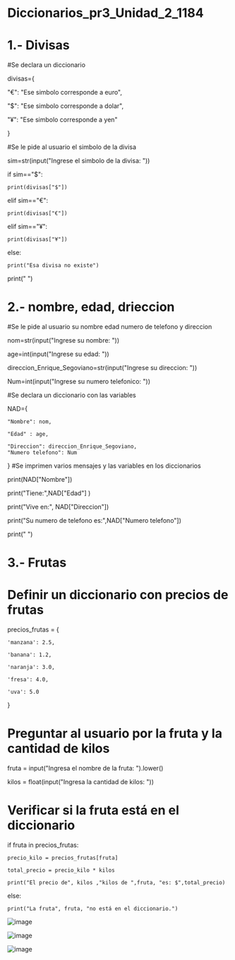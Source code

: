 # Diccionarios_pr3_Unidad_2_1184

# 1.- Divisas

#Se declara un diccionario

divisas={

"€": "Ese simbolo corresponde a euro",

"$":  "Ese simbolo corresponde a dolar",

"¥": "Ese simbolo corresponde a yen"

}

#Se le pide al usuario el simbolo de la divisa

sim=str(input("Ingrese el simbolo de la divisa: "))


if sim=="$":

    print(divisas["$"])
    
elif sim=="€":

    print(divisas["€"])
elif sim=="¥":

    print(divisas["¥"])
else:

    print("Esa divisa no existe")

print(" ")

# 2.- nombre, edad, drieccion

#Se le pide al usuario su nombre edad numero de telefono y direccion

nom=str(input("Ingrese su nombre: "))

age=int(input("Ingrese su edad: "))

direccion_Enrique_Segoviano=str(input("Ingrese su direccion: "))

Num=int(input("Ingrese su numero telefonico: "))

#Se declara un diccionario con las variables

NAD={

    "Nombre": nom,
    
    "Edad" : age,
    
    "Direccion": direccion_Enrique_Segoviano,
    "Numero telefono": Num
}
#Se imprimen varios mensajes y las variables en los diccionarios

print(NAD["Nombre"])

print("Tiene:",NAD["Edad"] )

print("Vive en:", NAD["Direccion"])

print("Su numero de telefono es:",NAD["Numero telefono"])

print(" ")

# 3.- Frutas

# Definir un diccionario con precios de frutas

precios_frutas = {

    'manzana': 2.5,
    
    'banana': 1.2,
    
    'naranja': 3.0,
    
    'fresa': 4.0,
    
    'uva': 5.0
}

# Preguntar al usuario por la fruta y la cantidad de kilos

fruta = input("Ingresa el nombre de la fruta: ").lower()

kilos = float(input("Ingresa la cantidad de kilos: "))

# Verificar si la fruta está en el diccionario

if fruta in precios_frutas:

    precio_kilo = precios_frutas[fruta]
    
    total_precio = precio_kilo * kilos
    
    print("El precio de", kilos ,"kilos de ",fruta, "es: $",total_precio)
    
else:

    print("La fruta", fruta, "no está en el diccionario.")

  ![image](https://github.com/user-attachments/assets/87456caa-1e42-4ec3-8f10-4d0b6514d89c)

  ![image](https://github.com/user-attachments/assets/b5afa610-0ac6-482f-834a-ca24adec7467)




![image](https://github.com/user-attachments/assets/25a8ad49-c0aa-41c4-9f18-50ae71c9fbbe)
